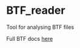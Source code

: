 # BTF_reader

Tool for analysing BTF files

Full BTF docs [here](https://www.kernel.org/doc/html/latest/bpf/btf.html)
